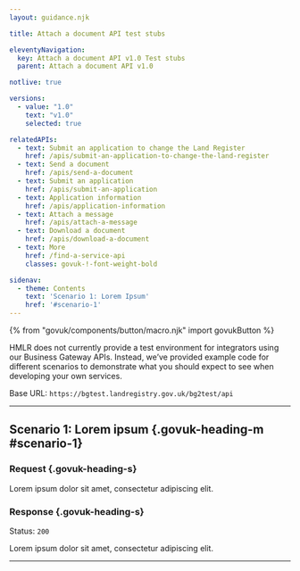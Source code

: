 ```yaml
---
layout: guidance.njk

title: Attach a document API test stubs

eleventyNavigation:
  key: Attach a document API v1.0 Test stubs
  parent: Attach a document API v1.0

notlive: true

versions:
  - value: "1.0"
    text: "v1.0"
    selected: true

relatedAPIs:
  - text: Submit an application to change the Land Register
    href: /apis/submit-an-application-to-change-the-land-register 
  - text: Send a document
    href: /apis/send-a-document
  - text: Submit an application
    href: /apis/submit-an-application
  - text: Application information
    href: /apis/application-information
  - text: Attach a message
    href: /apis/attach-a-message
  - text: Download a document
    href: /apis/download-a-document
  - text: More
    href: /find-a-service-api
    classes: govuk-!-font-weight-bold

sidenav:
  - theme: Contents
    text: 'Scenario 1: Lorem Ipsum'
    href: '#scenario-1'
---
```

{% from "govuk/components/button/macro.njk" import govukButton %}

HMLR does not currently provide a test environment for integrators using our Business Gateway APIs. Instead, we’ve provided example code for different scenarios to demonstrate what you should expect to see when developing your own services.

Base URL: `https://bgtest.landregistry.gov.uk/bg2test/api`

---

<section>

## Scenario 1: Lorem ipsum {.govuk-heading-m #scenario-1}
### Request {.govuk-heading-s}

Lorem ipsum dolor sit amet, consectetur adipiscing elit.

### Response {.govuk-heading-s}

Status: `200`

<div class="code-wrapper"> <!--wrapper needed to put the button inside the code block-->
Lorem ipsum dolor sit amet, consectetur adipiscing elit.
</div>

</section>

---


